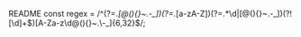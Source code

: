 README
const regex = /^(?=.*[@(){}~.\-_])(?=.*[a-zA-Z])(?=.*\d|[@(){}~.\-_])(?![\d]+$)[A-Za-z\d@(){}~.\-_]{6,32}$/;
